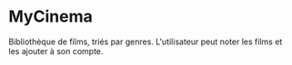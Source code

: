 # MyCinema
Bibliothèque de films, triés par genres. L'utilisateur peut noter les films et les ajouter à son compte.
